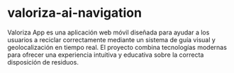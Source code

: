 # valoriza-ai-navigation
Valoriza App es una aplicación web móvil diseñada para ayudar a los usuarios a reciclar correctamente mediante un sistema de guía visual y geolocalización en tiempo real. El proyecto combina tecnologías modernas para ofrecer una experiencia intuitiva y educativa sobre la correcta disposición de residuos.
